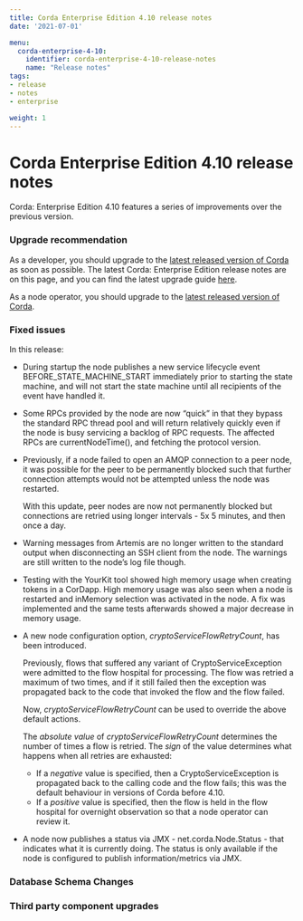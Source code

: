```yaml
---
title: Corda Enterprise Edition 4.10 release notes
date: '2021-07-01'

menu:
  corda-enterprise-4-10:
    identifier: corda-enterprise-4-10-release-notes
    name: "Release notes"
tags:
- release
- notes
- enterprise

weight: 1
---
```


# Corda Enterprise Edition 4.10 release notes

Corda: Enterprise Edition 4.10 features a series of improvements over the previous version.

### Upgrade recommendation

As a developer, you should upgrade to the [latest released version of Corda](../../../../../en/platform/corda/4.10/enterprise.html) as soon as possible. The latest Corda: Enterprise Edition  release notes are on this page, and you can find the latest upgrade guide [here](../../../../../en/platform/corda/4.10/enterprise/upgrading-index.md).

As a node operator, you should upgrade to the [latest released version of Corda](../../../../../en/platform/corda/4.10/enterprise.html).

### Fixed issues

In this release:

* During startup the node publishes a new service lifecycle event BEFORE_STATE_MACHINE_START immediately prior to starting the state machine, and will not start the state machine until all recipients of the event have handled it.
 
* Some RPCs provided by the node are now “quick” in that they bypass the standard RPC thread pool and will return relatively quickly even if the node is busy servicing a backlog of RPC requests. The affected RPCs are currentNodeTime(), and fetching the protocol version.

* Previously, if a node failed to open an AMQP connection to a peer node, it was possible for the peer to be permanently blocked such that further connection attempts would not be attempted unless the node was restarted.

  With this update, peer nodes are now not permanently blocked but connections are retried using longer intervals - 5x 5 minutes, and then once a day.
  
* Warning messages from Artemis are no longer written to the standard output when disconnecting an SSH client from the node. The warnings are still written to the node’s log file though.

* Testing with the YourKit tool showed high memory usage when creating tokens in a CorDapp. High memory usage was also seen when a node is restarted and inMemory selection was activated in the node. A fix was implemented and the same tests afterwards showed a major decrease in memory usage.

* A new node configuration option, *cryptoServiceFlowRetryCount*, has been introduced.

  Previously, flows that suffered any variant of CryptoServiceException were admitted to the flow hospital for processing. The flow was retried a maximum of two times, and if it still failed then the exception was propagated back to the code that invoked the flow and the flow failed. 
  
  Now, *cryptoServiceFlowRetryCount* can be used to override the above default actions. 

  The *absolute value* of *cryptoServiceFlowRetryCount* determines the number of times a flow is retried. The *sign* of the value determines what happens when all retries are exhausted:

  * If a *negative* value is specified, then a CryptoServiceException is propagated back to the calling code and the flow fails; this was the default behaviour in versions of Corda before 4.10.
  * If a *positive* value is specified, then the flow is held in the flow hospital for overnight observation so that a node operator can review it.

* A node now publishes a status via JMX - net.corda.Node.Status - that indicates what it is currently doing. The status is only available if the node is configured to publish information/metrics via JMX.

### Database Schema Changes




### Third party component upgrades

